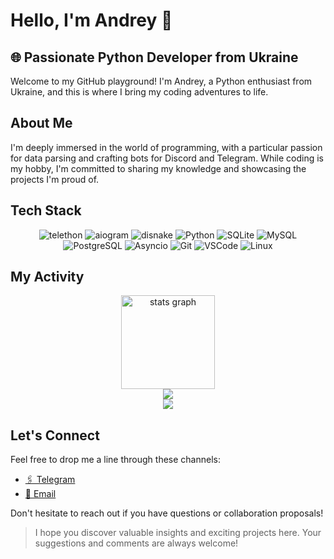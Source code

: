 # Hello, I'm Andrey 👋

## 🌐 Passionate Python Developer from Ukraine

Welcome to my GitHub playground! I'm Andrey, a Python enthusiast from Ukraine, and this is where I bring my coding adventures to life.

## About Me
I'm deeply immersed in the world of programming, with a particular passion for data parsing and crafting bots for Discord and Telegram. While coding is my hobby, I'm committed to sharing my knowledge and showcasing the projects I'm proud of.

## Tech Stack
<div align="center">

   ![telethon](https://img.shields.io/badge/telethon-0082C8?style=for-the-badge&logo=telegram&logoColor=white)
   ![aiogram](https://img.shields.io/badge/aiogram-0082C8?style=for-the-badge&logo=telegram&logoColor=white)
   ![disnake](https://img.shields.io/badge/disnake-5865F2?style=for-the-badge&logo=discord&logoColor=white)
   ![Python](https://img.shields.io/badge/Python-3776AB?style=for-the-badge&logo=python&logoColor=white)
   ![SQLite](https://img.shields.io/badge/SQLite-003B57?style=for-the-badge&logo=sqlite&logoColor=white)
   ![MySQL](https://img.shields.io/badge/MySQL-4479A1?style=for-the-badge&logo=mysql&logoColor=white)
   ![PostgreSQL](https://img.shields.io/badge/PostgreSQL-336791?style=for-the-badge&logo=postgresql&logoColor=white)
   ![Asyncio](https://img.shields.io/badge/Asyncio-4B8BBE?style=for-the-badge&logo=python&logoColor=white)
   ![Git](https://img.shields.io/badge/Git-F05032?style=for-the-badge&logo=git&logoColor=white)
   ![VSCode](https://img.shields.io/badge/VSCode-007ACC?style=for-the-badge&logo=visual-studio-code&logoColor=white)
   ![Linux](https://img.shields.io/badge/Linux-FCC624?style=for-the-badge&logo=linux&logoColor=black)
</div>


## My Activity
<div align="center">
  <img src="https://github-readme-stats.vercel.app/api?username=FlacSy&hide_title=false&hide_rank=false&show_icons=false&include_all_commits=false&count_private=false&disable_animations=false&theme=dracula&locale=en&hide_border=false&order=1" height="150" alt="stats graph"  />
</div>
<div align="center">
  <img src="https://profile-counter.glitch.me/FlacSy/count.svg?"  />
</div>
<div align="center">
  <img src="https://github-profile-trophy.vercel.app/?username=FlacSy&column=3&margin-w=15&margin-h=15&theme=juicyfresh"  />
</div>


## Let's Connect

Feel free to drop me a line through these channels:

- [🖇️ Telegram](https://t.me/flacsy)
- [📧 Email](flacsy.x@gmail.com)

Don't hesitate to reach out if you have questions or collaboration proposals!

> I hope you discover valuable insights and exciting projects here. Your suggestions and comments are always welcome!
